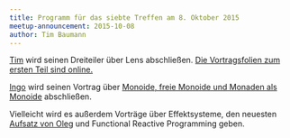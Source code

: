 ```yaml
---
title: Programm für das siebte Treffen am 8. Oktober 2015
meetup-announcement: 2015-10-08
author: Tim Baumann
---
```


[Tim](https://github.com/timjb) wird seinen Dreiteiler über Lens abschließen.
[Die Vortragsfolien zum ersten Teil sind online.](/files/lens-teil1.pdf)

[Ingo](https://github.com/iblech) wird seinen Vortrag über [Monoide, freie
Monoide und Monaden als Monoide](/files/freie-monaden-teil1.pdf) abschließen.

Vielleicht wird es außerdem Vorträge über Effektsysteme, den neuesten [Aufsatz
von Oleg](http://okmij.org/ftp/Haskell/extensible/more.pdf) und Functional
Reactive Programming geben.
